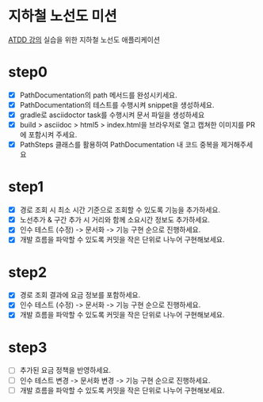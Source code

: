 # 지하철 노선도 미션
[ATDD 강의](https://edu.nextstep.camp/c/R89PYi5H) 실습을 위한 지하철 노선도 애플리케이션

# step0
- [x] PathDocumentation의 path 메서드를 완성시키세요.
- [x] PathDocumentation의 테스트를 수행시켜 snippet을 생성하세요.
- [x] gradle로 asciidoctor task를 수행시켜 문서 파일을 생성하세요
- [x] build > asciidoc > html5 > index.html을 브라우저로 열고 캡쳐한 이미지를 PR에 포함시켜 주세요.
- [x] PathSteps 클래스를 활용하여 PathDocumentation 내 코드 중복을 제거해주세요

# step1
- [x] 경로 조회 시 최소 시간 기준으로 조회할 수 있도록 기능을 추가하세요.
- [x] 노선추가 & 구간 추가 시 거리와 함께 소요시간 정보도 추가하세요.
- [x] 인수 테스트 (수정) -> 문서화 -> 기능 구현 순으로 진행하세요.
- [x] 개발 흐름을 파악할 수 있도록 커밋을 작은 단위로 나누어 구현해보세요.

# step2
- [x] 경로 조회 결과에 요금 정보를 포함하세요.
- [x] 인수 테스트 (수정) -> 문서화 -> 기능 구현 순으로 진행하세요.
- [x] 개발 흐름을 파악할 수 있도록 커밋을 작은 단위로 나누어 구현해보세요.

# step3
- [ ] 추가된 요금 정책을 반영하세요.
- [ ] 인수 테스트 변경 -> 문서화 변경 -> 기능 구현 순으로 진행하세요.
- [ ] 개발 흐름을 파악할 수 있도록 커밋을 작은 단위로 나누어 구현해보세요.
